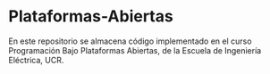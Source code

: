 # Plataformas-Abiertas
En este repositorio se almacena código implementado en el curso Programación Bajo Plataformas Abiertas, de la Escuela de Ingeniería Eléctrica, UCR.
